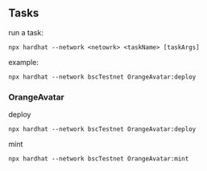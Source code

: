 ## Tasks

run a task:

```
npx hardhat --network <netowrk> <taskName> [taskArgs]
```

example:

```
npx hardhat --network bscTestnet OrangeAvatar:deploy
```

### OrangeAvatar

deploy

```
npx hardhat --network bscTestnet OrangeAvatar:deploy
```

mint

```
npx hardhat --network bscTestnet OrangeAvatar:mint
```
